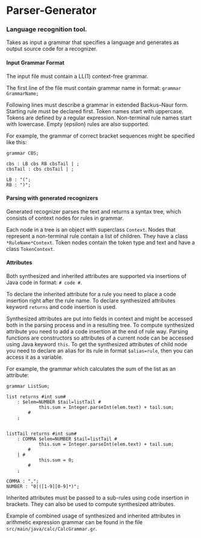 # Parser-Generator

### Language recognition tool.

Takes as input a grammar that specifies a language and generates 
as output source code for a recognizer. 

#### Input Grammar Format

The input file must contain a LL(1) context-free grammar. 

The first line of the file must contain grammar name in format: ```grammar GrammarName;```

Following lines must describe a grammar in extended Backus–Naur form. Starting rule must be declared first. 
Token names start with uppercase. Tokens are defined by a regular expression.
Non-terminal rule names start with lowercase.   Empty (epsilon) rules are also supported. 

For example, the grammar of correct bracket sequences might be specified like this:

```
grammar CBS;

cbs : LB cbs RB cbsTail | ;
cbsTail : cbs cbsTail | ;

LB : "(";
RB : ")";
```

#### Parsing with generated recognizers 

Generated recognizer parses the text and returns a 
syntax tree, which consists of context nodes for 
rules in grammar. 

Each node in a tree is an object with superclass ``Context``. Nodes that represent a non-terminal rule contain a list of children. They have a class ``*RuleName*Context``. 
Token nodes contain the token type and text and have a class ``TokenContext``.

#### Attributes

Both synthesized and inherited attributes are supported via insertions 
of Java code in format: ``# code #``.  

To declare the inherited attribute for a rule you need to place a code insertion right after the rule name. To declare synthesized attributes keyword ``returns`` and code insertion is used.

Synthesized attributes are put into fields in context and might
be accessed both in the parsing process and in a resulting tree. 
To compute synthesized attribute you need to add a code insertion at the end of rule way.
Parsing functions are constructors so attributes of a current node can be accessed using Java keyword ``this``. 
To get the synthesized attributes of child node you need to declare an alias for its rule in format ``$alias=rule``, then you can access it as a variable.

For example, the grammar which calculates the sum of the list as an attribute:

```
grammar ListSum;

list returns #int sum# 
    : $elem=NUMBER $tail=listTail #
            this.sum = Integer.parseInt(elem.text) + tail.sum;
        #
    ;


listTail returns #int sum# 
    : COMMA $elem=NUMBER $tail=listTail #
            this.sum = Integer.parseInt(elem.text) + tail.sum;
        #
    | #
            this.sum = 0;
        #
    ;

COMMA : ",";
NUMBER : "0|([1-9][0-9]*)";
```

Inherited attributes must be passed to a sub-rules using code insertion in brackets.
They can also be used to compute synthesized attributes.

Example of combined usage of synthesized and inherited attributes in arithmetic expression grammar can be found in the file ``src/main/java/calc/CalcGrammar.gr``.

 
